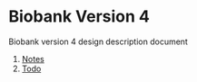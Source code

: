 # Biobank Version 4

Biobank version 4 design description document

1. [Notes](Notes.md)
2. [Todo](Todo.md)
